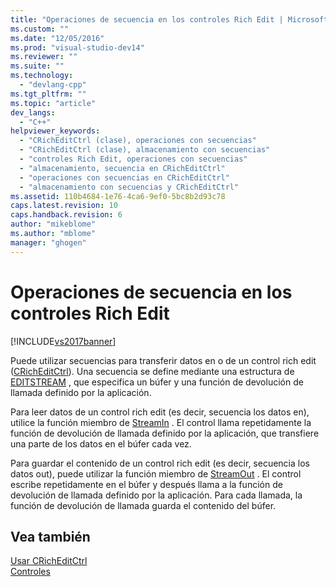 ```yaml
---
title: "Operaciones de secuencia en los controles Rich Edit | Microsoft Docs"
ms.custom: ""
ms.date: "12/05/2016"
ms.prod: "visual-studio-dev14"
ms.reviewer: ""
ms.suite: ""
ms.technology: 
  - "devlang-cpp"
ms.tgt_pltfrm: ""
ms.topic: "article"
dev_langs: 
  - "C++"
helpviewer_keywords: 
  - "CRichEditCtrl (clase), operaciones con secuencias"
  - "CRichEditCtrl (clase), almacenamiento con secuencias"
  - "controles Rich Edit, operaciones con secuencias"
  - "almacenamiento, secuencia en CRichEditCtrl"
  - "operaciones con secuencias en CRichEditCtrl"
  - "almacenamiento con secuencias y CRichEditCtrl"
ms.assetid: 110b4684-1e76-4ca6-9ef0-5bc8b2d93c78
caps.latest.revision: 10
caps.handback.revision: 6
author: "mikeblome"
ms.author: "mblome"
manager: "ghogen"
---
```

# Operaciones de secuencia en los controles Rich Edit
[!INCLUDE[vs2017banner](../assembler/inline/includes/vs2017banner.md)]

Puede utilizar secuencias para transferir datos en o de un control rich edit \([CRichEditCtrl](../mfc/reference/cricheditctrl-class.md)\).  Una secuencia se define mediante una estructura de [EDITSTREAM](http://msdn.microsoft.com/library/windows/desktop/bb787891) , que especifica un búfer y una función de devolución de llamada definido por la aplicación.  
  
 Para leer datos de un control rich edit \(es decir, secuencia los datos en\), utilice la función miembro de [StreamIn](../Topic/CRichEditCtrl::StreamIn.md) .  El control llama repetidamente la función de devolución de llamada definido por la aplicación, que transfiere una parte de los datos en el búfer cada vez.  
  
 Para guardar el contenido de un control rich edit \(es decir, secuencia los datos out\), puede utilizar la función miembro de [StreamOut](../Topic/CRichEditCtrl::StreamOut.md) .  El control escribe repetidamente en el búfer y después llama a la función de devolución de llamada definido por la aplicación.  Para cada llamada, la función de devolución de llamada guarda el contenido del búfer.  
  
## Vea también  
 [Usar CRichEditCtrl](../mfc/using-cricheditctrl.md)   
 [Controles](../mfc/controls-mfc.md)
